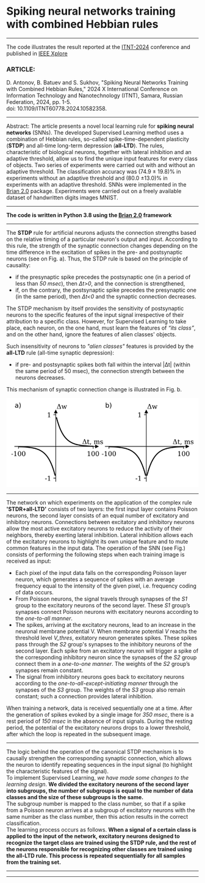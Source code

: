 # __Spiking neural networks training with combined Hebbian rules__
***
The code illustrates the result reported at the [ITNT-2024](https://itnt-conf.org/index.php/en) conference and published in [IEEE Xplore](https://ieeexplore.ieee.org/stamp/stamp.jsp?tp=&arnumber=10582358&isnumber=10582284)

### ARTICLE:   
D. Antonov, B. Batuev and S. Sukhov, "Spiking Neural Networks Training with Combined Hebbian Rules," 2024 X International Conference on Information Technology and Nanotechnology (ITNT), Samara, Russian Federation, 2024, pp. 1-5.    
doi: 10.1109/ITNT60778.2024.10582358.
***
Abstract: The article presents a novel local learning rule for __spiking neural networks__ (SNNs). The developed Supervised Learning method uses a combination of Hebbian rules, so-called spike-time-dependent plasticity (__STDP__) and all-time long-term depression (__all-LTD__). The rules, characteristic of biological neurons, together with lateral inhibition and an adaptive threshold, allow us to find the unique input features for every class of objects. Two series of experiments were carried out with and without an adaptive threshold. The classification accuracy was (74.9 ± 19.8)% in experiments without an adaptive threshold and (80.0 ±13.0)% in experiments with an adaptive threshold. SNNs were implemented in the [Brian 2.0](https://brian2.readthedocs.io/en/2.0/index.html) package. Experiments were carried out on a freely available dataset of handwritten digits images MNIST. 
***
__The code is written in Python 3.8 using the [Brian 2.0](https://brian2.readthedocs.io/en/2.0/index.html) framework__
***
The __STDP__ rule for artificial neurons adjusts the connection strengths based on the relative timing of a particular neuron's output and input. According to this rule, the strength of the synaptic connection changes depending on the time difference in the excitation of spikes in the pre- and postsynaptic neurons (see on Fig. a). Thus, the STDP rule is based on the principle of causality:   
- if the presynaptic spike precedes the postsynaptic one (in a period of less than _50 msec_), then _Δt>0_, and the connection is strengthened,   
- if, on the contrary, the postsynaptic spike precedes the presynaptic one (in the same period), then _Δt<0_ and the synaptic connection decreases.     

The STDP mechanism by itself provides the sensitivity of postsynaptic neurons to the specific features of the input signal irrespective of their attribution to a specific class. However, for Supervised Learning to take place, each neuron, on the one hand, must learn the features of _“its class”_, and on the other hand, ignore the features of alien classes' objects.   

 Such insensitivity of neurons to _"alien classes"_ features is provided by the __all-LTD__ rule (all-time synaptic depression):   
 - if pre- and postsynaptic spikes both fall within the interval |Δt| (within the same period of 50 msec), the connection strength between the neurons decreases.    
 
 This mechanism of synaptic connection change is illustrated in Fig. b.   
 
![STDP+all-LTD](STDP+all_LTD.svg)   

***

The network on which experiments on the application of the complex rule __'STDR+all-LTD'__ consists of two layers: the first input layer contains Poisson neurons, the second layer consists of an equal number of excitatory and inhibitory neurons. Connections between excitatory and inhibitory neurons allow the most active excitatory neurons to reduce the activity of their neighbors, thereby exerting lateral inhibition. Lateral inhibition allows each of the excitatory neurons to highlight its own unique feature and to mute common features in the input data.
The operation of the SNN (see Fig.) consists of performing the following steps when each training image is received as input:   
- Each pixel of the input data falls on the corresponding Poisson layer neuron, which generates a sequence of spikes with an average frequency equal to the intensity of the given pixel, i.e. frequency coding of data occurs.
- From Poisson neurons, the signal travels through synapses of the _S1_ group to the excitatory neurons of the second layer. These _S1_ group’s synapses connect Poisson neurons with excitatory neurons according to the _one-to-all manner_.
- The spikes, arriving at the excitatory neurons, lead to an increase in the neuronal membrane potential V. When membrane potential _V_ reachs the threshold level _V_thres_, exitatory neuron generates spikes. These spikes pass through the _S2_ group's synapses to the inhibitory neurons of the second layer. Each spike from an excitatory neuron will trigger a spike of the corresponding inhibitory neuron since the synapses of the _S2_ group connect them in a _one-to-one manner_. The weights of the _S2_ group’s synapses remain constant.
- The signal from inhibitory neurons goes back to excitatory neurons according to the _one-to-all-except-initiating manner_ through the synapses of the _S3_ group. The weights of the _S3_ group also remain constant; such a connection provides lateral inhibition.
  


When training a network, data is received sequentially one at a time. After the generation of spikes evoked by a single image for _350 msec_, there is a rest period of _150 msec_ in the absence of input signals. During the resting period, the potential of the excitatory neurons drops to a lower threshold, after which the loop is repeated in the subsequent image.
***
The logic behind the operation of the canonical STDP mechanism is to causally strengthen the corresponding synaptic connection, which allows the neuron to identify repeating sequences in the input signal (to highlight the characteristic features of the signal).   
To implement Supervised Learning, _we have made some changes to the learning design_. __We divided the excitatory neurons of the second layer into subgroups, the number of subgroups is equal to the number of data classes and the size of these subgroups is the same.__   
The subgroup number is mapped to the class number, so that if a spike from a Poisson neuron arrives at a subgroup of excitatory neurons with the same number as the class number, then this action results in the correct classification.   
The learning process occurs as follows. __When a signal of a certain class is applied to the input of the network, excitatory neurons designed to recognize the target class are trained using the STDP rule, and the rest of the neurons responsible for recognizing other classes are trained using the all-LTD rule. This process is repeated sequentially for all samples from the training set.__ 
***
***
